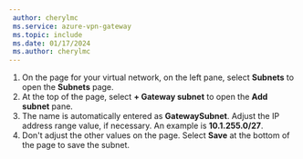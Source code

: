 ```yaml
---
 author: cherylmc
 ms.service: azure-vpn-gateway
 ms.topic: include
 ms.date: 01/17/2024
 ms.author: cherylmc
---
```


1. On the page for your virtual network, on the left pane, select **Subnets** to open the **Subnets** page.
1. At the top of the page, select **+ Gateway subnet** to open the **Add subnet** pane.
1. The name is automatically entered as **GatewaySubnet**. Adjust the IP address range value, if necessary. An example is **10.1.255.0/27**.
1. Don't adjust the other values on the page. Select **Save** at the bottom of the page to save the subnet.